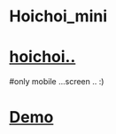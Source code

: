 # Hoichoi_mini
# [hoichoi..](https://www.hoichoi.tv/)

#only mobile ...screen ..
:)
# [Demo](https://hoichoi-just-try.netlify.app/)

 <!-- <img src='/result.jpg' alt='demo' /> -->
